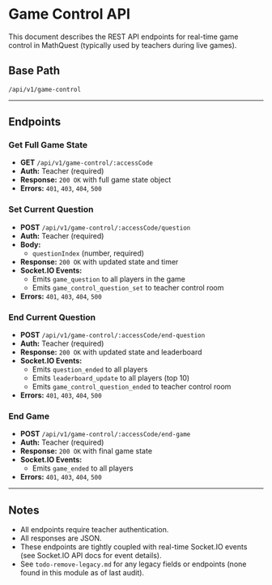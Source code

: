 # Game Control API

This document describes the REST API endpoints for real-time game control in MathQuest (typically used by teachers during live games).

## Base Path
`/api/v1/game-control`

---

## Endpoints

### Get Full Game State
- **GET** `/api/v1/game-control/:accessCode`
- **Auth:** Teacher (required)
- **Response:** `200 OK` with full game state object
- **Errors:** `401`, `403`, `404`, `500`

### Set Current Question
- **POST** `/api/v1/game-control/:accessCode/question`
- **Auth:** Teacher (required)
- **Body:**
  - `questionIndex` (number, required)
- **Response:** `200 OK` with updated state and timer
- **Socket.IO Events:**
  - Emits `game_question` to all players in the game
  - Emits `game_control_question_set` to teacher control room
- **Errors:** `401`, `403`, `404`, `500`

### End Current Question
- **POST** `/api/v1/game-control/:accessCode/end-question`
- **Auth:** Teacher (required)
- **Response:** `200 OK` with updated state and leaderboard
- **Socket.IO Events:**
  - Emits `question_ended` to all players
  - Emits `leaderboard_update` to all players (top 10)
  - Emits `game_control_question_ended` to teacher control room
- **Errors:** `401`, `403`, `404`, `500`

### End Game
- **POST** `/api/v1/game-control/:accessCode/end-game`
- **Auth:** Teacher (required)
- **Response:** `200 OK` with final game state
- **Socket.IO Events:**
  - Emits `game_ended` to all players
- **Errors:** `401`, `403`, `404`, `500`

---

## Notes
- All endpoints require teacher authentication.
- All responses are JSON.
- These endpoints are tightly coupled with real-time Socket.IO events (see Socket.IO API docs for event details).
- See `todo-remove-legacy.md` for any legacy fields or endpoints (none found in this module as of last audit).
